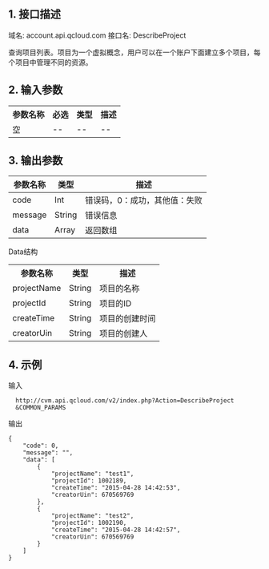 ## 1. 接口描述
 
域名: account.api.qcloud.com
接口名: DescribeProject

查询项目列表。项目为一个虚拟概念，用户可以在一个账户下面建立多个项目，每个项目中管理不同的资源。

 

## 2. 输入参数
 

<table class="t"><tbody><tr>
<th><b>参数名称</b></th>
<th><b>必选</b></th>
<th><b>类型</b></th>
<th><b>描述</b></th>
<tr>
<td> 空 <td> -- <td> -- <td> --
</tbody></table>

 

## 3. 输出参数
 | 参数名称 | 类型 | 描述 |
|---------|---------|---------|
| code |  Int | 错误码，0：成功，其他值：失败 |
| message |   String | 错误信息 |
| data |   Array | 返回数组 |

Data结构 

<table class="t"><tbody><tr>
<th><b>参数名称</b></th>
<th><b>类型</b></th>
<th><b>描述</b></th>
<tr>
<td> projectName <td> String <td> 项目的名称
<tr>
<td> projectId <td> String <td> 项目的ID
<tr>
<td> createTime <td> String <td> 项目的创建时间
<tr>
<td> creatorUin <td> String <td> 项目的创建人
</tbody></table>

 

## 4. 示例
 
输入
```
  http://cvm.api.qcloud.com/v2/index.php?Action=DescribeProject
  &COMMON_PARAMS
```

输出
```
{
    "code": 0,
    "message": "",
    "data": [
        {
            "projectName": "test1",
            "projectId": 1002189,
            "createTime": "2015-04-28 14:42:53",
            "creatorUin": 670569769
        },
        {
            "projectName": "test2",
            "projectId": 1002190,
            "createTime": "2015-04-28 14:42:57",
            "creatorUin": 670569769
        }
    ]
}
```

